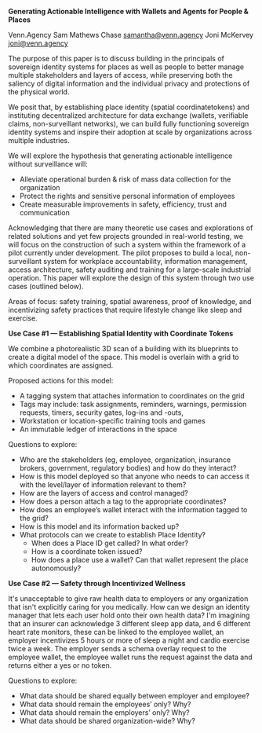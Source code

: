 **Generating Actionable Intelligence with Wallets and Agents for People & Places**

Venn.Agency
Sam Mathews Chase samantha@venn.agency
Joni McKervey joni@venn.agency

The purpose of this paper is to discuss building in the principals of sovereign identity systems
for places as well as people to better manage multiple stakeholders and layers of access, while
preserving both the saliency of digital information and the individual privacy and protections of
the physical world.

We posit that, by establishing place identity (​spatial coordinate​ tokens) and instituting
decentralized architecture for data exchange (wallets, verifiable claims, non-surveillant
networks), we can build fully functioning sovereign identity systems and inspire their adoption at
scale by organizations across multiple industries.

We will explore the hypothesis that generating actionable intelligence without surveillance will:
- Alleviate operational burden & risk of mass data collection for the organization
- Protect the rights and sensitive personal information of employees
- Create measurable improvements in safety, efficiency, trust and communication

Acknowledging that there are many theoretic use cases and explorations of related solutions
and yet few projects grounded in real-world testing, we will focus on the construction of such a
system within the framework of a pilot currently under development. ​The pilot proposes to build
a local, non-surveillant system for workplace accountability, information management, access
architecture, safety auditing and training for a large-scale industrial operation. This paper will
explore the design of this system through two use cases (outlined below).

Areas of focus: safety training, spatial awareness, proof of knowledge, and incentivizing safety
practices that require lifestyle change like sleep and exercise.


**Use Case #1 — Establishing Spatial Identity with Coordinate Tokens**

We combine a photorealistic 3D scan of a building with its blueprints to create a digital model of
the space. This model is overlain with a grid to which coordinates are assigned.

Proposed actions for this model:
- A tagging system that attaches information to coordinates on the grid
- Tags may include: task assignments, reminders, warnings, permission requests, timers,
security gates, log-ins and -outs,
- Workstation or location-specific training tools and games
- An immutable ledger of interactions in the space


Questions to explore:
- Who are the stakeholders (eg, employee, organization, insurance brokers, government,
regulatory bodies) and how do they interact?
- How is this model deployed so that anyone who needs to can access it with the
level/layer of information relevant to them?
- How are the layers of access and control managed?
- How does a person attach a tag to the appropriate coordinates?
- How does an employee’s wallet interact with the information tagged to the grid?
- How is this model and its information backed up?
- What protocols can we create to establish Place Identity?
    - When does a Place ID get called? In what order?
    - How is a coordinate token issued?
    - How does a place use a wallet? Can that wallet represent the place
autonomously?

**Use Case #2 — Safety through Incentivized Wellness**

It's unacceptable to give raw health data to employers or any organization that isn't explicitly
caring for you medically. How can we design an identity manager that lets each user hold onto
their own health data? I'm imagining that an insurer can acknowledge 3 different sleep app data,
and 6 different heart rate monitors, these can be linked to the employee wallet, an employer
incentivizes 5 hours or more of sleep a night and cardio exercise twice a week. The employer
sends a schema overlay request to the employee wallet, the employee wallet runs the request
against the data and returns either a yes or no token.

Questions to explore:
- What data should be shared equally between employer and employee?
- What data should remain the employees’ only? Why?
- What data should remain the employers’ only? Why?
- What data should be shared organization-wide? Why?
